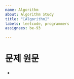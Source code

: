 ```yaml
---
name: Algorithm
about: Algorithm Study
title: "[Algorithm]"
labels: leetcode, programmers
assignees: be-93

---
```


# 문제 원문
*
